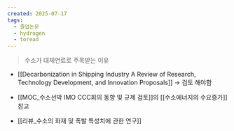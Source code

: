 ```yaml
---
created: 2025-07-17
tags:
  - 졸업논문
  - hydrogen
  - toread
---
```

> 수소가 대체연료로 주목받는 이유
- [[Decarbonization in Shipping Industry A Review of Research, Technology Development, and Innovation Proposals]] -> 검토 해야함


- [[MOC_수소선박 IMO CCC회의 동향 및 규제 검토]]의 [[수소에너지의 수요증가]] 참고

- [[리뷰_수소의 화재 및 폭발 특성치에 관한 연구]]